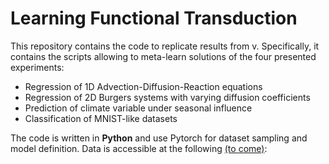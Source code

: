 # Learning Functional Transduction
This repository contains the code to replicate results from v. Specifically, it contains the scripts allowing to meta-learn solutions of the four presented experiments:
 - Regression of 1D Advection-Diffusion-Reaction equations
 - Regression of 2D Burgers systems with varying diffusion coefficients
 - Prediction of climate variable under seasonal influence
 - Classification of MNIST-like datasets  
 
The code is written in __Python__ and use Pytorch for dataset sampling and model definition. 
Data is accessible at the following [(to come)]():
 